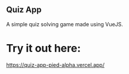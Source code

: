 ## Quiz App

 A simple quiz solving game made using VueJS.

# Try it out here:
https://quiz-app-pied-alpha.vercel.app/
